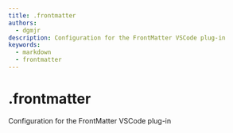 ```yaml
---
title: .frontmatter
authors:
  - dgmjr
description: Configuration for the FrontMatter VSCode plug-in
keywords:
  - markdown
  - frontmatter
---
```

# .frontmatter

Configuration for the FrontMatter VSCode plug-in
